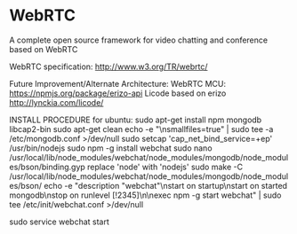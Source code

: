 WebRTC
======
A complete open source framework for video chatting and conference based on WebRTC

WebRTC specification:
http://www.w3.org/TR/webrtc/

Future Improvement/Alternate Architecture:
WebRTC MCU:
https://npmjs.org/package/erizo-api
Licode based on erizo
http://lynckia.com/licode/

INSTALL PROCEDURE for ubuntu:
sudo apt-get install npm mongodb libcap2-bin
sudo apt-get clean
echo -e "\nsmallfiles=true" | sudo tee -a /etc/mongodb.conf >/dev/null
sudo setcap 'cap_net_bind_service=+ep' /usr/bin/nodejs
sudo npm -g install webchat
sudo nano /usr/local/lib/node_modules/webchat/node_modules/mongodb/node_modules/bson/binding.gyp
	replace 'node' with 'nodejs'
sudo make -C /usr/local/lib/node_modules/webchat/node_modules/mongodb/node_modules/bson/
echo -e "description \"webchat\"\nstart on startup\nstart on started mongodb\nstop on runlevel [!2345]\n\nexec npm -g start webchat" | sudo tee /etc/init/webchat.conf >/dev/null

sudo service webchat start
